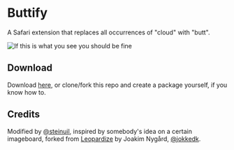 Buttify
=======
A Safari extension that replaces all occurrences of "cloud" with "butt".

![If this is what you see you should be fine](http://i.imgur.com/xXwx8Gn.png)

Download
--------
Download [here](), or clone/fork this repo and create a package yourself, if you know how to.

Credits
-------
Modified by [@steinuil](https://twitter.com/steinuil), inspired by somebody's idea on a certain imageboard, forked from [Leopardize](https://github.com/jokkedk/Leopardize-safari-extension) by Joakim Nygård, [@jokkedk](http://twitter.com/jokkedk).
